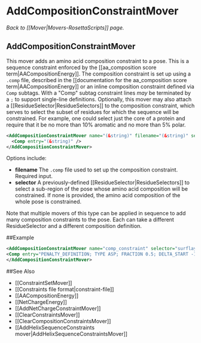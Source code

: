 # AddCompositionConstraintMover
*Back to [[Mover|Movers-RosettaScripts]] page.*
## AddCompositionConstraintMover

This mover adds an amino acid composition constraint to a pose.  This is a sequence constraint enforced by the [[aa_composition score term|AACompositionEnergy]].  The composition constraint is set up using a ```.comp``` file, described in the [[documentation for the aa_composition score term|AACompositionEnergy]] or an inline composition constraint defined via `Comp` subtags. With a "Comp" subtag constraint lines *may* be terminated by a `;` to support single-line definitions. Optionally, this mover may also attach a [[ResidueSelector|ResidueSelectors]] to the composition constraint, which serves to select the subset of residues for which the sequence will be constrained.  For example, one could select just the core of a protein and require that it be no more than 10% aromatic and no more than 5% polar.

```xml
<AddCompositionConstraintMover name="(&string)" filename="(&string)" selector="(&string)">
  <Comp entry="(&string)" />
</AddCompositionConstraintMover>
```

Options include:
- **filename** The ```.comp``` file used to set up the composition constraint.  Required input.
- **selector** A previously-defined [[ResidueSelector|ResidueSelectors]] to select a sub-region of the pose whose amino acid composition will be constrained.  If none is provided, the amino acid composition of the whole pose is constrained.

Note that multiple movers of this type can be applied in sequence to add many composition constraints to the pose.  Each can take a different ResidueSelector and a different composition definition.

##Example
```xml
<AddCompositionConstraintMover name="comp_constraint" selector="surflayer" >
<Comp entry="PENALTY_DEFINITION; TYPE ASP; FRACTION 0.5; DELTA_START -1;DELTA_END 1;PENALTIES 1 0 1; BEFORE_FUNCTION QUADRATIC;AFTER_FUNCTION QUADRATIC; END_PENALTY_DEFINITION;" />
</AddCompositionConstraintMover>
```

##See Also

* [[ConstraintSetMover]]
* [[Constraints file format|constraint-file]]
* [[AACompositionEnergy]]
* [[NetChargeEnergy]]
* [[AddNetChargeConstraintMover]]
* [[ClearConstraintsMover]]
* [[ClearCompositionConstraintsMover]]
* [[AddHelixSequenceConstraints mover|AddHelixSequenceConstraintsMover]]
